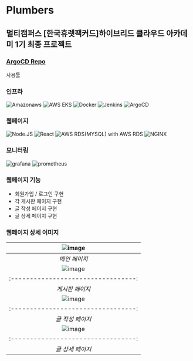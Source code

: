 # Plumbers
## 멀티캠퍼스 [한국휴렛팩커드]하이브리드 클라우드 아카데미 1기 최종 프로젝트 

### [ArgoCD Repo](https://github.com/multicampus-plumber/argocd)

사용툴 
### 인프라
![Amazonaws](https://img.shields.io/badge/-AWS-232F3E?style=flat-square&logo=Amazonaws&logoColor=white)
![AWS EKS](https://img.shields.io/badge/-AWSEKS-FF9900?style=flat-square&logo=amazoneks&logoColor=white)
![Docker](https://img.shields.io/badge/-Docker-2496ED?style=flat-square&logo=docker&logoColor=white)
![Jenkins](https://img.shields.io/badge/-Jenkins-D24939?style=flat-square&logo=Jenkins&logoColor=white)
![ArgoCD](https://img.shields.io/badge/-ArgoCD-EF7B4D?style=flat-square&logo=Argo&logoColor=white)
### 웹페이지
![Node.JS](https://img.shields.io/badge/-Node.JS-339933?style=flat&logo=nodedotjs&logoColor=black)
![React](https://img.shields.io/badge/-React-61DAFB?style=flat&logo=react&logoColor=black)
![AWS RDS(MYSQL)](https://img.shields.io/badge/-MYSQL-4479A1?style=flat&logo=mysql&logoColor=black) with AWS RDS
![NGINX](https://img.shields.io/badge/-nginx-009639?style=flat&logo=nginx&logoColor=black)
### 모니터링
![grafana](https://img.shields.io/badge/-Grafana-F46800?style=flat&logo=grafana&logoColor=black)
![prometheus](https://img.shields.io/badge/-Prometheus-E6522C?style=flat&logo=prometheus&logoColor=black)

### 웹페이지 기능
- 회원가입 / 로그인 구현
- 각 게시판 페이지 구현
- 글 작성 페이지 구현
- 글 상세 페이지 구현

### 웹페이지 상세 이미지
| ![image](https://github.com/multicampus-plumber/jenkins/assets/112372296/627f42a7-ebe0-4c8e-8e96-e3ce3f2a5374) | 
| :---------------------------------: |
| _메인 페이지_|
| ![image](https://github.com/multicampus-plumber/jenkins/assets/112372296/59fd49ae-c30c-4833-b7e0-a6e56e134c5a) |
| :---------------------------------: |
| _게시판 페이지_|
| ![image](https://github.com/multicampus-plumber/jenkins/assets/112372296/f5956f24-07a5-4750-b053-f70d3e0d71c2) |
| :---------------------------------: |
| _글 작성 페이지_|
|![image](https://github.com/multicampus-plumber/jenkins/assets/112372296/b7a63763-4252-4d84-a767-60cc8207560a)|
| :---------------------------------: |
| _글 상세 페이지_|
